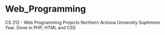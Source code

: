 # Web_Programming
CS 212 - Web Programming Projects
Northern Arziona University
Sophmore Year.
Done in PHP, HTML and CSS
